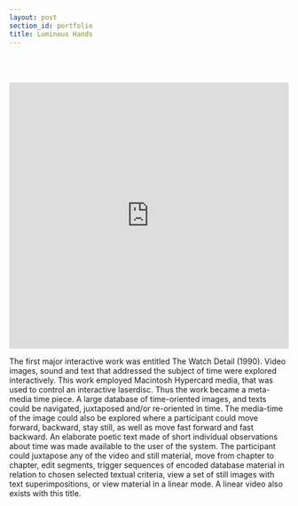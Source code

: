 ```yaml
---
layout: post
section_id: portfolio
title: Luminous Hands
---
```

<br>
<br>
<br>
<div class="full">
    <div class="row">
        <div class="large-12 large-centered columns">
        <iframe src="https://player.vimeo.com/video/359291159" scrolling="no" frameborder="no" allow="autoplay" width="760" height="480" frameborder="0" allow="autoplay; fullscreen" allowfullscreen></iframe>
        </div>
    </div>
</div>

The first major interactive work was entitled The Watch Detail (1990). Video images, sound and text that addressed the subject of time were explored interactively. This work employed Macintosh Hypercard media, that was used to control an interactive laserdisc. Thus the work became a meta-media time piece. A large database of time-oriented images, and texts could be navigated, juxtaposed and/or re-oriented in time. The media-time of the image could also be explored where a participant could move forward, backward, stay still, as well as move fast forward and fast backward. An elaborate poetic text made of short individual observations about time was made available to the user of the system. The participant could juxtapose any of the video and still material, move from chapter to chapter, edit segments, trigger sequences of encoded database material in relation to chosen selected textual criteria, view a set of still images with text superimpositions, or view material in a linear mode. A linear video also exists with this title.
